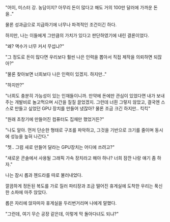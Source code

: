 "어이, 미스터 강. 농담이지? 아무리 돈이 많다고 해도 거의 100만 달러에 가까운 돈을.."

물론 성과급으로 지급하기에 너무나 파격적인 조건이긴 하다.

하지만, 나는 이들에게 그만큼의 가치가 있다고 판단하였기에 내린 결론이었다.

"왜? 액수가 너무 커서 무섭냐?"

"그 정도로 돈이 많다면 우리보다 훨씬 나은 인력을 뽑아서 직접 제작을 의뢰하면 되잖아?"

"물론 찾아보면 너희보다 나은 인력이 있겠지. 하지만.."

"하지만?"

"너희도 충분히 가능성이 있는 인재들이니까. 만약에 돈에만 관심이 있었다면 내가 보내주는 개발비로 놀고먹으며 시간을 질질 끌었겠지. 그런데 너흰 그렇지 않았고, 결국엔 스스로 만들고 싶었던 GPU 장치를 만들어 냈잖아? 물론 조금 크긴 하지만.. 킥킥"

"원래 초창기에 만들어진 컴퓨터도 집채만 했었거든?"

"나도 알아. 먼저 단순한 형태로 구조를 파악하고, 그것을 기반으로 크기를 줄이며 동시에 성능을 높혀 나간다."

"쳇.. 그럼 새로 만들어 달라는 GPU장치는 어디에 쓰려고?"

"새로운 콘솔에서 사용될 그래픽 가속 장치라고 해야 하나? 너희 잠깐 나랑 얘기 좀 하자."

나는 잠시 롭과 첸드라를 따로 불러내었다.

깔끔하게 정돈된 복도를 가로 질러 파티장과 조금 떨어진 휴게실에 도착한 우리는 푹신한 소파에 마주 앉았다.

롭은 자리에 앉자마자 휴게실을 두리번거리며 나에게 말했다. 

"그런데, 여기 무슨 공장 같은데, 이렇게 막 돌아다녀도 되냐?"
